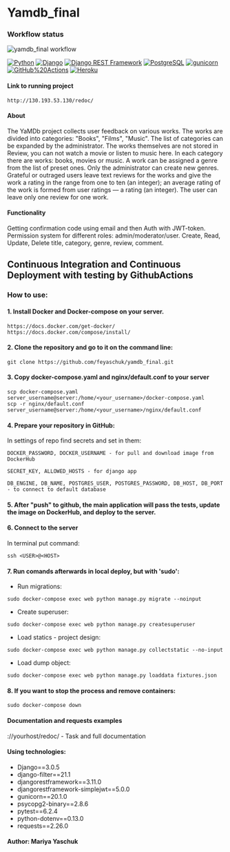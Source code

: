 # Yamdb_final 
### Workflow status
![yamdb_final workflow](https://github.com/feyaschuk/yamdb_final/actions/workflows/yamdb_workflow.yaml/badge.svg)
<p dir="auto"><a href="https://www.python.org/" rel="nofollow"><img src="https://camo.githubusercontent.com/56f517b8a6a9ae6c1e67721d05ecfb6f6e23da70303349909fc049b44348087e/68747470733a2f2f696d672e736869656c64732e696f2f62616467652f2d507974686f6e2d6666646535373f7374796c653d666c61742d737175617265266c6f676f3d507974686f6e" alt="Python" data-canonical-src="https://img.shields.io/badge/-Python-ffde57?style=flat-square&amp;logo=Python" style="max-width: 100%;"></a>
<a href="https://www.djangoproject.com/" rel="nofollow"><img src="https://camo.githubusercontent.com/e9c106ec5d7b3f59ec614b2fea30b56341a4569e72c9b6147259feaf94a759ff/68747470733a2f2f696d672e736869656c64732e696f2f62616467652f2d446a616e676f2d3039326532303f7374796c653d666c61742d737175617265266c6f676f3d446a616e676f" alt="Django" data-canonical-src="https://img.shields.io/badge/-Django-092e20?style=flat-square&amp;logo=Django" style="max-width: 100%;"></a>
<a href="https://www.django-rest-framework.org/" rel="nofollow"><img src="https://camo.githubusercontent.com/923b97514c38493e8e996d8a4f2f5f47ebe17cfa7f87f01188b228d3489e3a20/68747470733a2f2f696d672e736869656c64732e696f2f62616467652f2d446a616e676f253230524553542532304672616d65776f726b2d6339353130633f7374796c653d666c61742d737175617265266c6f676f3d647266" alt="Django REST Framework" data-canonical-src="https://img.shields.io/badge/-Django%20REST%20Framework-c9510c?style=flat-square&amp;logo=drf" style="max-width: 100%;"></a>
<a href="https://www.postgresql.org/" rel="nofollow"><img src="https://camo.githubusercontent.com/a30cd887333f3d98e4ea39fbc2baef6169fd91c97993cc8e9e349ac80e970b9e/68747470733a2f2f696d672e736869656c64732e696f2f62616467652f2d506f737467726553514c2d6262656564643f7374796c653d666c61742d737175617265266c6f676f3d506f737467726553514c" alt="PostgreSQL" data-canonical-src="https://img.shields.io/badge/-PostgreSQL-bbeedd?style=flat-square&amp;logo=PostgreSQL" style="max-width: 100%;"></a>
<a href="https://gunicorn.org/" rel="nofollow"><img src="https://camo.githubusercontent.com/ba1dea441993e4724bfdac547509aa07310f76f941263fb13fc9a2c8f587ad75/68747470733a2f2f696d672e736869656c64732e696f2f62616467652f2d67756e69636f726e2d3030383237323f7374796c653d666c61742d737175617265266c6f676f3d67756e69636f726e" alt="gunicorn" data-canonical-src="https://img.shields.io/badge/-gunicorn-008272?style=flat-square&amp;logo=gunicorn" style="max-width: 100%;"></a>
<a href="https://github.com/features/actions"><img src="https://camo.githubusercontent.com/ba2a3b5f07c69283fef98a4baa8f15b2343ce911a321163ee670d3976f76cb87/68747470733a2f2f696d672e736869656c64732e696f2f62616467652f2d476974487562253230416374696f6e732d6635663566353f7374796c653d666c61742d737175617265266c6f676f3d476974487562253230616374696f6e73" alt="GitHub%20Actions" data-canonical-src="https://img.shields.io/badge/-GitHub%20Actions-f5f5f5?style=flat-square&amp;logo=GitHub%20actions" style="max-width: 100%;"></a>
<a href="https://heroku.com/" rel="nofollow"><img src="https://camo.githubusercontent.com/0b8ea955ae7a0a1990a3961a1658531d61b39b31c36a2054ed328384fafd03bb/68747470733a2f2f696d672e736869656c64732e696f2f62616467652f2d4865726f6b752d3637363261363f7374796c653d666c61742d737175617265266c6f676f3d4865726f6b75" alt="Heroku" data-canonical-src="https://img.shields.io/badge/-Heroku-6762a6?style=flat-square&amp;logo=Heroku" style="max-width: 100%;"></a></p>

#### Link to running project 
```
http://130.193.53.130/redoc/
```

#### About
The YaMDb project collects user feedback on various works. The works are divided into categories: "Books", "Films", "Music". The list of categories can be expanded by the administrator.
The works themselves are not stored in Review, you can not watch a movie or listen to music here.
In each category there are works: books, movies or music.
A work can be assigned a genre from the list of preset ones. Only the administrator can create new genres.
Grateful or outraged users leave text reviews for the works and give the work a rating in the range from one to ten (an integer); an average rating of the work is formed from user ratings — a rating (an integer). The user can leave only one review for one work.

#### Functionality
Getting confirmation code using email and then Auth with JWT-token.
Permission system for different roles: admin/moderator/user.
Create, Read, Update, Delete title, category, genre, review, comment.

## Continuous Integration and Continuous Deployment with testing by GithubActions

### How to use:

#### 1. Install Docker and Docker-compose on your server.
```
https://docs.docker.com/get-docker/
https://docs.docker.com/compose/install/
```
#### 2. Clone the repository and go to it on the command line:
```
git clone https://github.com/feyaschuk/yamdb_final.git
```

#### 3. Copy docker-compose.yaml and nginx/default.conf to your server
```
scp docker-compose.yaml server_username@server:/home/<your_username>/docker-compose.yaml
scp -r nginx/default.conf server_username@server:/home/<your_username>/nginx/default.conf
```
#### 4. Prepare your repository in GitHub:
In settings of repo find secrets and set in them:
```
DOCKER_PASSWORD, DOCKER_USERNAME - for pull and download image from DockerHub
```
```
SECRET_KEY, ALLOWED_HOSTS - for django app
```
```
DB_ENGINE, DB_NAME, POSTGRES_USER, POSTGRES_PASSWORD, DB_HOST, DB_PORT - to connect to default database
```

#### 5. After "push" to github, the main application will pass the tests, update the image on DockerHub, and deploy to the server.

#### 6. Connect to the server
In terminal put command:
```
ssh <USER>@<HOST>
```
#### 7. Run comands afterwards in local deploy, but with 'sudo':

* Run migrations:
```
sudo docker-compose exec web python manage.py migrate --noinput
```
* Create superuser:
```
sudo docker-compose exec web python manage.py createsuperuser
```
* Load statics - project design:
```
sudo docker-compose exec web python manage.py collectstatic --no-input
```
* Load dump object:
```
sudo docker-compose exec web python manage.py loaddata fixtures.json
```
#### 8. If you want to stop the process and remove containers:
```
sudo docker-compose down
```

#### Documentation and requests examples
://yourhost/redoc/ - Task and full documentation

#### Using technologies:

* Django==3.0.5
* django-filter==21.1
* djangorestframework==3.11.0
* djangorestframework-simplejwt==5.0.0
* gunicorn==20.1.0
* psycopg2-binary==2.8.6
* pytest==6.2.4
* python-dotenv==0.13.0
* requests==2.26.0

#### Author: Mariya Yaschuk
